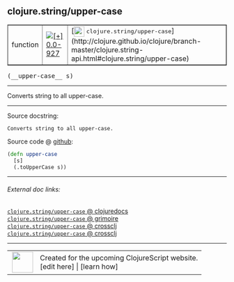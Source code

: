 ## clojure.string/upper-case



 <table border="1">
<tr>
<td>function</td>
<td><a href="https://github.com/cljsinfo/cljs-api-docs/tree/0.0-927"><img valign="middle" alt="[+] 0.0-927" title="Added in 0.0-927" src="https://img.shields.io/badge/+-0.0--927-lightgrey.svg"></a> </td>
<td>
[<img height="24px" valign="middle" src="http://i.imgur.com/1GjPKvB.png"> <samp>clojure.string/upper-case</samp>](http://clojure.github.io/clojure/branch-master/clojure.string-api.html#clojure.string/upper-case)
</td>
</tr>
</table>


 <samp>
(__upper-case__ s)<br>
</samp>

---

Converts string to all upper-case.

---




Source docstring:

```
Converts string to all upper-case.
```


Source code @ [github](https://github.com/clojure/clojurescript/blob/r2138/src/cljs/clojure/string.cljs#L53-L56):

```clj
(defn upper-case
  [s]
  (.toUpperCase s))
```

<!--
Repo - tag - source tree - lines:

 <pre>
clojurescript @ r2138
└── src
    └── cljs
        └── clojure
            └── <ins>[string.cljs:53-56](https://github.com/clojure/clojurescript/blob/r2138/src/cljs/clojure/string.cljs#L53-L56)</ins>
</pre>

-->

---



###### External doc links:

[`clojure.string/upper-case` @ clojuredocs](http://clojuredocs.org/clojure.string/upper-case)<br>
[`clojure.string/upper-case` @ grimoire](http://conj.io/store/v1/org.clojure/clojure/1.7.0-beta3/clj/clojure.string/upper-case/)<br>
[`clojure.string/upper-case` @ crossclj](http://crossclj.info/fun/clojure.string/upper-case.html)<br>
[`clojure.string/upper-case` @ crossclj](http://crossclj.info/fun/clojure.string.cljs/upper-case.html)<br>

---

 <table>
<tr><td>
<img valign="middle" align="right" width="48px" src="http://i.imgur.com/Hi20huC.png">
</td><td>
Created for the upcoming ClojureScript website.<br>
[edit here] | [learn how]
</td></tr></table>

[edit here]:https://github.com/cljsinfo/cljs-api-docs/blob/master/cljsdoc/clojure.string_upper-case.cljsdoc
[learn how]:https://github.com/cljsinfo/cljs-api-docs/wiki/cljsdoc-files

<!--

This information was too distracting to show to readers, but I'll leave it
commented here since it is helpful to:

- pretty-print the data used to generate this document
- and show how to retrieve that data



The API data for this symbol:

```clj
{:description "Converts string to all upper-case.",
 :ns "clojure.string",
 :name "upper-case",
 :signature ["[s]"],
 :history [["+" "0.0-927"]],
 :type "function",
 :full-name-encode "clojure.string_upper-case",
 :source {:code "(defn upper-case\n  [s]\n  (.toUpperCase s))",
          :title "Source code",
          :repo "clojurescript",
          :tag "r2138",
          :filename "src/cljs/clojure/string.cljs",
          :lines [53 56]},
 :full-name "clojure.string/upper-case",
 :clj-symbol "clojure.string/upper-case",
 :docstring "Converts string to all upper-case."}

```

Retrieve the API data for this symbol:

```clj
;; from Clojure REPL
(require '[clojure.edn :as edn])
(-> (slurp "https://raw.githubusercontent.com/cljsinfo/cljs-api-docs/catalog/cljs-api.edn")
    (edn/read-string)
    (get-in [:symbols "clojure.string/upper-case"]))
```

-->
